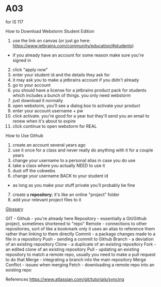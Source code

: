 # A03
for IS 117

How to Download Webstorm Student Edition

1. use the link on canvas (or just go here: https://www.jetbrains.com/community/education/#students)
  - if you already have an account for some reason make sure you're signed in
2. click "apply now"
3. enter your student id and the details they ask for
4. it may ask you to make a jetbrains account if you didn't already
5. go to your account
6. you should have a license for a jetbrains product pack for students which includes a bunch of things. you only need webstorm
7. just download it normally
8. open webstorm, you'll see a dialog box to activate your product
9. enter your account username + pw
10. click activate. you're good for a year but they'll send you an email to renew when it's about to expire
11. click continue to open webstorm for REAL

How to Use Github

1. create an account several years ago
2. use it once for a class and never really do anything with it for a couple years
3. change your username to a personal alias in case you do use
4. take a class where you actually NEED to use it
5. dust off the cobwebs
6. change your username BACK to your student id
  - as long as you make your stuff private you'll probably be fine
7. create a <b>repository</b>; it's like an online "project" folder
8. add your relevant project files to it

<u>Glossary</u>

GIT - 
Github - you're already here
Repository - essentially a Git/Github project, sometimes shortened to "repo"
Remote - connections to other repositories, sort of like a bookmark only it uses an alias to reference them rather than linking to them directly
Commit - a package changes made to a file in a repository
Push - sending a commit to Github 
Branch - a deviation of an existing repository
Clone - a duplicate of an existing repository
Fork - an edited clone of an existing repository
Pull - updating an existing repository to match a remote repo, usually you need to make a pull request to do that
Merge - integrating a branch into the main repository
Merge Conflict - issues when merging
Fetch - downloading a remote repo into an existing repo

References
https://www.atlassian.com/git/tutorials/syncing
